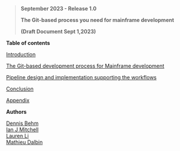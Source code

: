 >**September 2023 - Release 1.0**
>
>**The Git-based process you need for mainframe development**
>
>**(Draft Document Sept 1,2023)**  



**Table of contents**

[Introduction](introduction.md#introduction)

[The Git-based development process for Mainframe development](the-git-based-development-process-for-mainframe-development.md#the-git-based-development-process-for-mainframe-development)

[Pipeline design and implementation supporting the workflows](pipeline-design-and-implementation-supporting-the-workflows.md#pipeline-design-and-implementation-supporting-the-workflows)

[Conclusion](conclusion.md#conclusion)

[Appendix](appendix.md#appendix)  


**Authors**

[Dennis Behm](https://www.github.com/dennis-behm)        
[Ian J Mitchell](https://github.com/ijmitch)  
[Lauren Li](https://github.com/lauren-li)  
[Mathieu Dalbin](https://github.com/M-DLB)  

